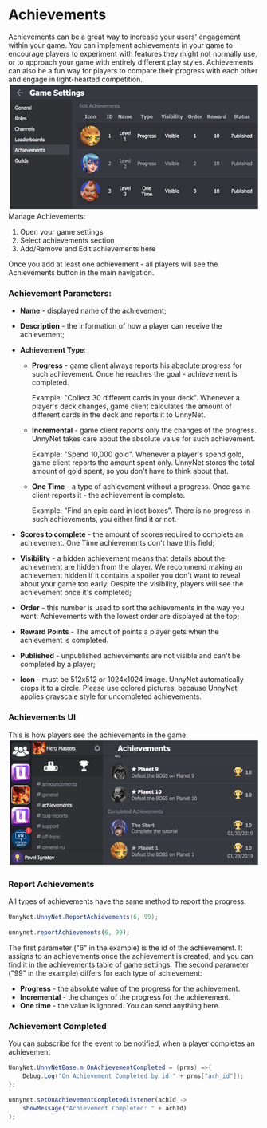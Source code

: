 # Achievements

Achievements can be a great way to increase your users' engagement within your game. You can implement achievements in your game to encourage players to experiment with features they might not normally use, or to approach your game with entirely different play styles. Achievements can also be a fun way for players to compare their progress with each other and engage in light-hearted competition.
![Screenshot](../img/achs_1.jpg)
Manage Achievements:

1.  Open your game settings
2.  Select achievements section
3.  Add/Remove and Edit achievements here


Once you add at least one achievement - all players will see the Achievements button in the main navigation.

### Achievement Parameters:

* **Name** - displayed name of the achievement;
* **Description** - the information of how a player can receive the achievement;
* **Achievement Type**:
    + **Progress** - game client always reports his absolute progress for such achievement. Once he reaches the goal - achievement is completed.

        Example: "Collect 30 different cards in your deck".
        Whenever a player's deck changes, game client calculates the amount of different cards in the deck and reports it to UnnyNet.
    
    + **Incremental** - game client reports only the changes of the progress. UnnyNet takes care about the absolute value for such achievement.
    
        Example: "Spend 10,000 gold".
        Whenever a player's spend gold, game client reports the amount spent only. UnnyNet stores the total amount of gold spent, so you don't have to think about that.
    
    + **One Time** - a type of achievement without a progress. Once game client reports it - the achievement is complete.
    
        Example: "Find an epic card in loot boxes".
        There is no progress in such achievements, you either find it or not.
    
* **Scores to complete** - the amount of scores required to complete an achievement. One Time achievements don't have this field;
* **Visibility** - a hidden achievement means that details about the achievement are hidden from the player. We recommend making an achievement hidden if it contains a spoiler you don't want to reveal about your game too early. Despite the visibility, players will see the achievement once it's completed;
* **Order** - this number is used to sort the achievements in the way you want. Achievements with the lowest order are displayed at the top;
* **Reward Points** - The amout of points a player gets when the achievement is completed.
* **Published** - unpublished achievements are not visible and can't be completed by a player;
* **Icon** - must be 512x512 or 1024x1024 image. UnnyNet automatically crops it to a circle. Please use colored pictures, because UnnyNet applies grayscale style for uncompleted achievements.

### Achievements UI

This is how players see the achievements in the game:
![Screenshot](../img/achs_2.jpg)

### Report Achievements
All types of achievements have the same method to report the progress:

```csharp fct_label="Unity"
UnnyNet.UnnyNet.ReportAchievements(6, 99);
```

```js fct_label="Java"
unnynet.reportAchievements(6, 99);
```

The first parameter ("6" in the example) is the id of the achievememt. It assigns to an achievements once the achievement is created, and you can find it in the achievements table of game settings.
The second parameter ("99" in the example) differs for each type of achievement:

* **Progress** - the absolute value of the progress for the achievement.
* **Incremental** - the changes of the progress for the achievement.
* **One time** - the value is ignored. You can send anything here.

### Achievement Completed
You can subscribe for the event to be notified, when a player completes an achievement
```csharp fct_label="Unity"
UnnyNet.UnnyNetBase.m_OnAchievementCompleted = (prms) =>{
    Debug.Log("On Achievement Completed by id " + prms["ach_id"]);
};
```

```js fct_label="Java"
unnynet.setOnAchievementCompletedListener(achId -> 
    showMessage("Achievement Completed: " + achId)
);
```
